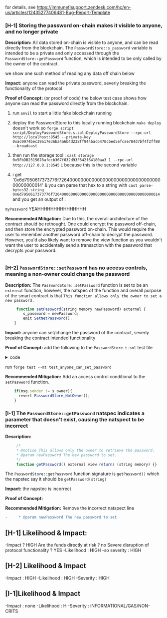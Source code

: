 for details, see https://immunefisupport.zendesk.com/hc/en-us/articles/12435277406481-Bug-Report-Template

### [H-1] Storing the password on-chain makes it visible to anyone, and no longer private

**Description:** All data stored on-chain is visible to anyone, and can be read directly from the blockchain. The `PasswordStore::s_password` variable is intended to be a private and only accessed through the `PasswordStore::getPassword` function, which is intended to be only called by the owner of the contract.

we show one such method of reading any data off chain below

**Impact:** anyone can read the private password, severly breaking the functionality of the protocol

**Proof of Concept:** (or proof of code)
the below test case shows how anyone can read the password directly from the blockchain.

1. run `anvil` to start a little fake blockchain running

2. deploy the PasswordStore to this locally running blockchain
   `make deploy` doesn't work so
   `forge script script/DeployPasswordStore.s.sol:DeployPasswordStore --rpc-url http://localhost:8545 --private-key 0xac0974bec39a17e36ba4a6b4d238ff944bacb478cbed5efcae784d7bf4f2ff80 --broadcast`
3. then run the storage tool :
   `cast storage 0x5FbDB2315678afecb367f032d93F642f64180aa3 1 --rpc-url http://127.0.0.1:8545`
   `1` because this is the second variable

4. i get '0x6d7950617373776f726400000000000000000000000000000000000000000014' & you can parse that hex to a string with
   `cast parse-bytes32-string 0x6d7950617373776f726400000000000000000000000000000000000000000014` and you get an output of :

`myPassword`
YEAHHHHHHHHHHHHHHH

**Recommended Mitigation:**
Due to this, the overall architecture of the contract should be rethought. One could encrypt the password off-chain, and then store the encrypted password on-chain. This would require the user to remember another password off-chain to decrypt the password. However, you'd also likely want to remove the view function as you wouldn't want the user to accidentally send a transaction with the password that decrypts your password.

```

```

### [H-2] `PasswordStore::setPassword` has no access controls, meaning a non-owner could change the password

**Description:** The `PasswordStore::setPassword` function is set to be an `external` function, however, the natspec of the function and overall purpose of the smart contract is that `This function allows only the owner to set a new password.`

```javascript
     function setPassword(string memory newPassword) external {
        s_password = newPassword;
        emit SetNetPassword();
    }

```

**Impact:** anyone can set/change the password of the contract, severly breaking the contract intended functionality

**Proof of Concept:** add the following to the `PasswordStore.t.sol` test file

<details>
<summary>code</summary>

```javascript
      function test_anyone_can_set_password(address randomAddress) public {
        vm.assume(randomAddress != owner); // make sure the random address is not the owner
        vm.prank(randomAddress); // Let's pretend that randomAddress is making the next transaction
        string memory expectedPassword = "myNewPassword";
        passwordStore.setPassword(expectedPassword); // call the setPassword function of passwordStore, passing in the expectedPassword ("myNewPassword") as the new password.

        vm.prank(owner); // Let's pretend that the owner is making the next transaction
        string memory actualPassword = passwordStore.getPassword(); // the owner calls the getPassword function of the passwordStore contract, which retrieves the currently stored password
        assertEq(actualPassword, expectedPassword); // check that the actualPassword is equal to the expectedPassword
    }
```

</details>

run `forge test --mt test_anyone_can_set_password`

**Recommended Mitigation:** Add an access control conditional to the `setPaswword` function.

```javascript
    if(msg.sender != s_owner){
      revert PasswordStore_NotOwner();
    }

```

### [I-1] The `PasswordStore::getPassword` natspec indicates a parameter that doesn't exist, causing the natspect to be incorrect

**Description:**

```javascript
     /*
     * @notice This allows only the owner to retrieve the password.
     * @param newPassword The new password to set.
     */
     function getPassword() external view returns (string memory) {}

```

The `PasswordStore::getPassword` function signature is `getPassword()` which the napstec say it should be `getPassword(string)`

**Impact:** the napstec is incorrect

**Proof of Concept:**

**Recommended Mitigation:** Remove the incorrect natspect line

```diff
-     * @param newPassword The new password to set.
```

## [H-1] Likelihood & Impact:

-Impact ? HIGH
Are the funds directly at risk ? no
Severe disruption of protocol functionality ? YES
-Likelihood : HIGH
-so severity : HIGH

## [H-2] Likelihood & Impact

-Impact : HIGH
-Likelihood : HIGH
-Severity : HIGH

## [I-1]Likelihood & Impact

-Impact : none
-Likelihood : H
-Severity : iNFORMATIONAL/GAS/NON-CRITS
